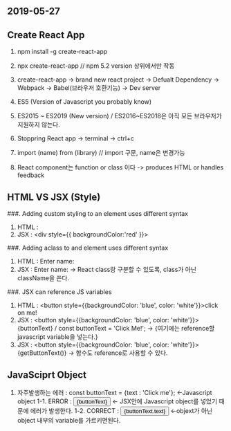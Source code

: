## 2019-05-27
## Create React App

1. npm install -g create-react-app
2. npx create-react-app <name of project> // npm 5.2 version 상위에서만 작동
3. create-react-app -> brand new react project -> Defualt Dependency -> Webpack
                                                                     -> Babel(브라우저 호환기능)
                                                                     -> Dev server
                                                
4. ES5 (Version of Javascript you probably know) 
5. ES2015 ~ ES2019 (New version) / ES2016~ES2018은 아직 모든 브라우저가 지원하지 않는다. 
6. Stoppring React app -> terminal -> ctrl+c
7. import (name) from (library) // import 구문, name은 변경가능
8. React component는 function or class 이다 -> produces HTML or handles feedback 

## HTML VS JSX (Style)
###. Adding custom styling to an element uses different syntax
1. HTML : <div style="background-color: red;"></div>
2. JSX : <div style={{ backgroundColor:'red' }}></div> 

###. Adding aclass to and element uses different syntax
1. HTML : <label class="label" for="name">Enter name:</label>
2. JSX : <label className="label" for="name">Enter name:</label>
-> React class랑 구분할 수 있도록, class가 아닌 className을 쓴다.

###. JSX can reference JS variables
1. HTML :  <button style={{backgroundColor: 'blue', color: 'white'}}>click on me!</button>
2. JSX :  <button style={{backgroundColor: 'blue', color: 'white'}}>{buttonText}</button> / const buttonText = 'Click Me!';
-> {여기에는 reference할 javascript variable을 넣는다.}
3. JSX : <button style={{backgroundColor: 'blue', color: 'white'}}>{getButtonText()}</button> 
-> 함수도 reference로 사용할 수 있다.

## JavaSciprt Object
1. 자주발생하는 에러 : 
   const buttonText = {text : 'Click me'}; <-Javascript object
   1-1. ERROR : <button>{buttonText}</button> <- JSX안에 Javascript object를 넣었기 때문에 에러가 발생한다. 
   1-2. CORRECT : <button>{buttonText.text}</button> <-objext가 아닌 object 내부의 variable를 가르키면된다.